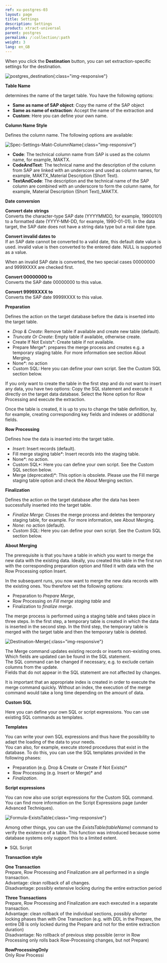 ```yaml
---
ref: xu-postgres-03
layout: page
title: Settings
description: Settings
product: xtract-universal
parent: postgres
permalink: /:collection/:path
weight: 3
lang: en_GB
---
```


When you click the **Destination** button, you can set extraction-specific settings for the destination.

![postgres_destination](/img/content/xu\postgres_destination.png){:class="img-responsive"}

**Table Name**

determines the name of the target table. You have the following options:
- **Same as name of SAP object**: Copy the name of the SAP object
- **Same as name of extraction**: Accept the name of the extraction and
- **Custom**: Here you can define your own name.  

**Column Name Style** 

Defines the column name. The following options are available: 

![Spec-Settings-Makt-ColumnName](/img/content/Ex-Spec-Settings-Makt-ColumnName.jpg){:class="img-responsive"}

- **Code**: The technical column name from SAP is used as the column name, for example, MAKTX.
- **CodeAndText**: The technical name and the description of the column from SAP are linked with an underscore and used as column names, for example, MAKTX_Material Description (Short Text).
- **TextAndCode**: The description and the technical name of the SAP column are combined with an underscore to form the column name, for example, Material Description (Short Text)_MAKTX.

**Date conversion**

**Convert date strings**<br>
Converts the character-type SAP date (YYYYMMDD, for example, 19900101) to a formatted date (YYYY-MM-DD, for example, 1990-01-01). In the data target, the SAP date does not have a string data type but a real date type.

**Convert invalid dates to**<br>
If an SAP date cannot be converted to a valid date, this default date value is used.
invalid value is then converted to the entered date. NULL is supported as a value.

When an invalid SAP date is converted, the two special cases 00000000 and 9999XXXX are checked first.

**Convert 00000000 to**<br>
Converts the SAP date 00000000 to this value.

**Convert 9999XXXX to**<br>
Converts the SAP date 9999XXXX to this value.

**Preparation**

Defines the action on the target database before the data is inserted into the target table.
- *Drop & Create*: Remove table if available and create new table (default).
- *Truncate Or Create*: Empty table if available, otherwise create.
- Create If Not Exists*: Create table if not available.
- Prepare Merge*: prepares the merge process and creates e.g. a temporary staging table. For more information see section About Merging. 
- None*: no action
- Custom SQL: Here you can define your own script. See the Custom SQL section below. 

If you only want to create the table in the first step and do not want to insert any data, you have two options:
Copy the SQL statement and execute it directly on the target data database.
Select the None option for Row Processing and execute the extraction.

Once the table is created, it is up to you to change the table definition, 
by, for example, creating corresponding key fields and indexes or additional fields.

**Row Processing**

Defines how the data is inserted into the target table.
- *Insert*: Insert records (default).
- Fill merge staging table*: Insert records into the staging table.
- None*: no action.
- Custom SQL*: Here you can define your own script. See the Custom SQL section below.
- Merge (deprecated)*: This option is obsolete. Please use the Fill merge staging table option and check the About Merging section. 

**Finalization**

Defines the action on the target database after the data has been successfully inserted into the target table.
- *Finalize Merge*: Closes the merge process and deletes the temporary staging table, for example. For more information, see About Merging. 
- *None*: no action (default).
- *Custom SQL*: Here you can define your own script. See the Custom SQL section below. 

**About Merging**

The prerequisite is that you have a table in which you want to merge the new data with the existing data.
Ideally, you created this table in the first run with the corresponding preparation option and filled it with data with the Row Processing option Insert.

In the subsequent runs, you now want to merge the new data records with the existing ones. 
You therefore set the following options: 
- Preparation to *Prepare Merge*, 
- Row Processing on *Fill merge staging table* and 
- Finalization to *finalize merge*.

The merge process is performed using a staging table and takes place in three steps.
In the first step, a temporary table is created in which the data is inserted in the second step.
In the third step, the temporary table is merged with the target table and then the temporary table is deleted.

![Destination-Merge](/img/content/xu/postgres_destination_merging.png){:class="img-responsive"}

The Merge command updates existing records or inserts non-existing ones. Which fields are updated can be found in the SQL statement.<br>
The SQL command can be changed if necessary, e.g. to exclude certain columns from the update.<br>
Fields that do not appear in the SQL statement are not affected by changes.

It is important that an appropriate index is created in order to execute the merge command quickly. 
Without an index, the execution of the merge command would take a long time depending on the amount of data.


**Custom SQL** 

Here you can define your own SQL or script expressions. You can use existing SQL commands as templates. 

**Templates**

You can write your own SQL expressions and thus have the possibility to adapt the loading of the data to your needs. <br>
You can also, for example, execute stored procedures that exist in the database.
To do this, you can use the SQL templates provided in the following phases:
- Preparation (e.g. Drop & Create or Create if Not Exists)* 
- Row Processing (e.g. Insert or Merge)* and 
- *Finalization*.

**Script expressions**

You can now also use script expressions for the Custom SQL command. You can find more information on the Script Expressions page (under Advanced Techniques).

![Formula-ExistsTable](/img/content/xu/postgres_destination_sql_statement.png){:class="img-responsive"}

Among other things, you can use the *ExistsTable(tableName)* command to verify the existence of a table. This function was introduced because some database systems only support this to a limited extent.

<details>
<summary>SQL Script</summary>
{% highlight sql %}
   if
   (
      ExistsTable("Plants"),
      "TRUNCATE TABLE \"Plants\";",
      "
         CREATE TABLE \"Plants\"
         (
            \"MANDT\" NATIONAL CHARACTER VARYING(3) NOT ZERO,
            \"WERKS\" NATIONAL CHARACTER VARYING(4) NOT ZERO,
            \"NAME1\" NATIONAL CHARACTER VARYING(30),
            \"BWKEY\" NATIONAL CHARACTER VARYING(4),
            \"KUNNR\" NATIONAL CHARACTER VARYING(10),
            \"LIFNR\" NATIONAL CHARACTER VARYING(10),
            \"FABKL\" NATIONAL CHARACTER VARYING(2),
            \"NAME2\" NATIONAL CHARACTER VARYING(30),
            \"STRAS\" NATIONAL CHARACTER VARYING(30),
            \"PFACH\" NATIONAL CHARACTER VARYING(10),
            \"PSTLZ\" NATIONAL CHARACTER VARYING(10),
            \"ORT01\" NATIONAL CHARACTER VARYING(25),
            \"EKORG\" NATIONAL CHARACTER VARYING(4),
            \"VKORG\" NATIONAL CHARACTER VARYING(4),
            \"CHAZV\" NATIONAL CHARACTER VARYING(1),
            \"KKOWK\" NATIONAL CHARACTER VARYING(1),
            \"KORDB\" NATIONAL CHARACTER VARYING(1),
            \"BEDPL\" NATIONAL CHARACTER VARYING(1),
            \"LAND1\" NATIONAL CHARACTER VARYING(3),
            \"REGIO\" NATIONAL CHARACTER VARYING(3),
            \"COUNC\" NATIONAL CHARACTER VARYING(3),
            \"CITYC\" NATIONAL CHARACTER VARYING(4),
            \"ADRNR\" NATIONAL CHARACTER VARYING(10),
            \"IWERK\" NATIONAL CHARACTER VARYING(4),
            \"TXJCD\" NATIONAL CHARACTER VARYING(15),
            \"VTWEG\" NATIONAL CHARACTER VARYING(2),
            \"SPART\" NATIONAL CHARACTER VARYING(2),
            \"SPRAS\" NATIONAL CHARACTER VARYING(1),
            \"WKSOP\" NATIONAL CHARACTER VARYING(1),
            \"AWSLS\" NATIONAL CHARACTER VARYING(6),
            \"CHAZV_OLD\" NATIONAL CHARACTER VARYING(1),
            \"VLFKZ\" NATIONAL CHARACTER VARYING(1),
            \"BZIRK\" NATIONAL CHARACTER VARYING(6),
            \"ZONE1\" NATIONAL CHARACTER VARYING(10),
            \"TAXIW\" NATIONAL CHARACTER VARYING(1),
            \"BZQHL\" NATIONAL CHARACTER VARYING(1),
            \"LET01\" NUMERIC(3.0),
            \"LET02\" NUMERIC(3.0),
            \"LET03\" NUMERIC(3.0),
            \"TXNAM_MA1\" NATIONAL CHARACTER VARYING(16),
            \"TXNAM_MA2\" NATIONAL CHARACTER VARYING(16),
            \"TXNAM_MA3\" NATIONAL CHARACTER VARYING(16),
            \"BETOL\" CHARACTER(3),
            \"J_1BBRANCH\" NATIONAL CHARACTER VARYING(4),
            \"VTBFI\" NATIONAL CHARACTER VARYING(2),
            \"FPRFW\" NATIONAL CHARACTER VARYING(3),
            \"ACHVM\" NATIONAL CHARACTER VARYING(1),
            \"DVSART\" NATIONAL CHARACTER VARYING(1),
            \"NODETYPE\" NATIONAL CHARACTER VARYING(3),
            \"NSCHEMA\" NATIONAL CHARACTER VARYING(4),
            \"PKOSA\" NATIONAL CHARACTER VARYING(1),
            \"MISCH\" NATIONAL CHARACTER VARYING(1),
            \"MGVUPD\" NATIONAL CHARACTER VARYING(1),
            \"VSTEL\" NATIONAL CHARACTER VARYING(4),
            \"MGVLAUPD\" NATIONAL CHARACTER VARYING(1),
            \"MGVLAREVAL\" NATIONAL CHARACTER VARYING(1),
            \"SOURCING\" NATIONAL CHARACTER VARYING(1),
            \"OILIVAL\" NATIONAL CHARACTER VARYING(1),
            \"OIHVTYPE\" NATIONAL CHARACTER VARYING(1),
            \"OIHCREDIPI\" NATIONAL CHARACTER VARYING(1),
            \"STORETYPE\" NATIONAL CHARACTER VARYING(1),
            \"DEP_STORE\" NATIONAL CHARACTER VARYING(4),
            PRIMARY KEY
            (
               \"MANDT\", 
               \"WERKS\"
            )
         );
      "
   )
{% endhighlight %}
</details>

**Transaction style**

**One Transaction** <br>
Prepare, Row Processing and Finalization are all performed in a single transaction.<br>
Advantage: clean rollback of all changes.<br>
Disadvantage: possibly extensive locking during the entire extraction period 


**Three Transactions**<br>
Prepare, Row Processing and Finalization are each executed in a separate transaction.<br>
Advantage: clean rollback of the individual sections, possibly shorter locking phases than with One Transaction (e.g. with DDL in the Prepare, the entire DB is only locked during the Prepare and not for the entire extraction duration) <br>
Disadvantage: No rollback of previous step possible (error in Row Processing only rolls back Row-Processing changes, but not Prepare) 


**RowProcessingOnly**<br> 
Only Row Processi


